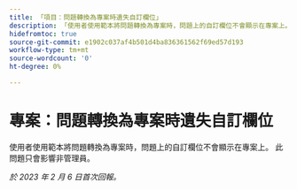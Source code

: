 ```yaml
---
title: 「項目：問題轉換為專案時遺失自訂欄位」
description: 「使用者使用範本將問題轉換為專案時，問題上的自訂欄位不會顯示在專案上。 此問題只會影響非管理員。」
hidefromtoc: true
source-git-commit: e1902c037af4b501d4ba836361562f69ed57d193
workflow-type: tm+mt
source-wordcount: '0'
ht-degree: 0%

---
```



# 專案：問題轉換為專案時遺失自訂欄位

使用者使用範本將問題轉換為專案時，問題上的自訂欄位不會顯示在專案上。 此問題只會影響非管理員。

_於 2023 年 2 月 6 日首次回報。_

